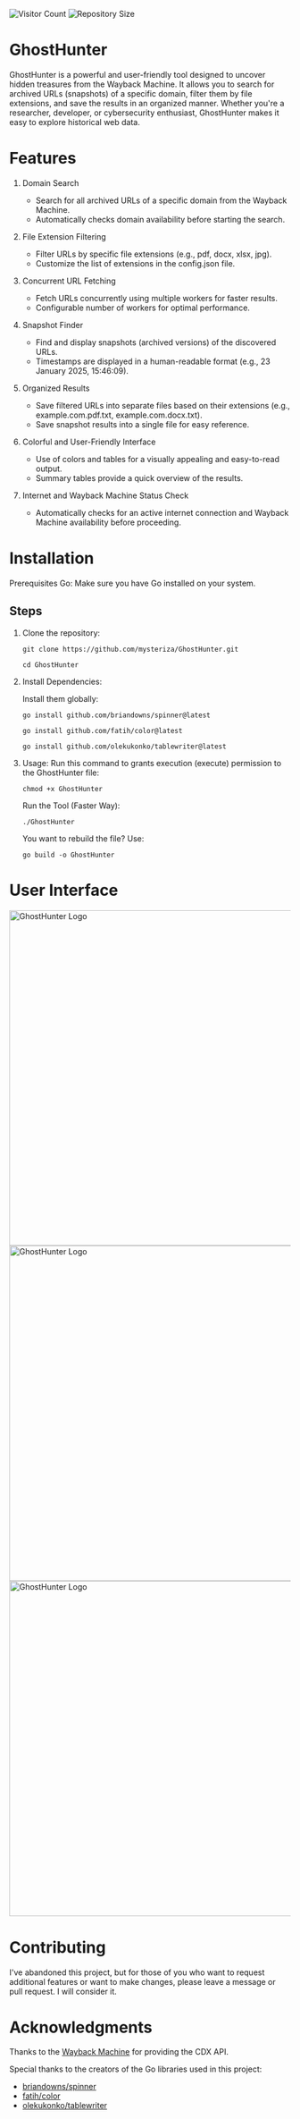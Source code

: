 ![Visitor Count](https://hits.seeyoufarm.com/api/count/incr/badge.svg?url=https://github.com/Mysteriza/GhostHunter&count_bg=%2379C83D&title_bg=%23555555&icon=github.svg&icon_color=%23E7E7E7&title=Visitors&edge_flat=false)
![Repository Size](https://img.shields.io/github/repo-size/Mysteriza/GhostHunter)



# GhostHunter
GhostHunter is a powerful and user-friendly tool designed to uncover hidden treasures from the Wayback Machine. It allows you to search for archived URLs (snapshots) of a specific domain, filter them by file extensions, and save the results in an organized manner. Whether you're a researcher, developer, or cybersecurity enthusiast, GhostHunter makes it easy to explore historical web data.

# Features
1. Domain Search
   - Search for all archived URLs of a specific domain from the Wayback Machine.
   - Automatically checks domain availability before starting the search.

2. File Extension Filtering
   - Filter URLs by specific file extensions (e.g., pdf, docx, xlsx, jpg).
   - Customize the list of extensions in the config.json file.

3. Concurrent URL Fetching
   - Fetch URLs concurrently using multiple workers for faster results.
   - Configurable number of workers for optimal performance.

4. Snapshot Finder
   - Find and display snapshots (archived versions) of the discovered URLs.
   - Timestamps are displayed in a human-readable format (e.g., 23 January 2025, 15:46:09).

5. Organized Results
    - Save filtered URLs into separate files based on their extensions (e.g., example.com.pdf.txt, example.com.docx.txt).
    - Save snapshot results into a single file for easy reference.

6. Colorful and User-Friendly Interface
    - Use of colors and tables for a visually appealing and easy-to-read output.
    - Summary tables provide a quick overview of the results.

7. Internet and Wayback Machine Status Check
   - Automatically checks for an active internet connection and Wayback Machine availability before proceeding.

# Installation
Prerequisites
Go: Make sure you have Go installed on your system.

## Steps
1. Clone the repository:
   ```
   git clone https://github.com/mysteriza/GhostHunter.git
   ```
   ```
   cd GhostHunter
   ```
2. Install Dependencies:
   
     Install them globally:
    ```
    go install github.com/briandowns/spinner@latest
    ```
    ```
    go install github.com/fatih/color@latest
    ```
    ```
    go install github.com/olekukonko/tablewriter@latest
    ```

4. Usage:
   Run this command to grants execution (execute) permission to the GhostHunter file:
   ```
   chmod +x GhostHunter
   ```   
   Run the Tool (Faster Way):
   ```
   ./GhostHunter
   ```

   You want to rebuild the file? Use:
   ```
   go build -o GhostHunter
   ```

# User Interface
<img src="https://github.com/user-attachments/assets/dae9e3ac-9948-4895-bd32-75ecc0145101" alt="GhostHunter Logo" width="600">
<img src="https://github.com/user-attachments/assets/6302d388-f745-4eda-8fc9-dcad9d02d974" alt="GhostHunter Logo" width="600">
<img src="https://github.com/user-attachments/assets/87a60b32-19bc-45ba-a6fd-09a9ab7df5a5" alt="GhostHunter Logo" width="600">

# Contributing
I've abandoned this project, but for those of you who want to request additional features or want to make changes, please leave a message or pull request. I will consider it.

# Acknowledgments
Thanks to the [Wayback Machine](https://web.archive.org/) for providing the CDX API.

Special thanks to the creators of the Go libraries used in this project:
- [briandowns/spinner](https://github.com/briandowns/spinner)
- [fatih/color](https://github.com/fatih/color)
- [olekukonko/tablewriter](https://github.com/olekukonko/tablewriter)
